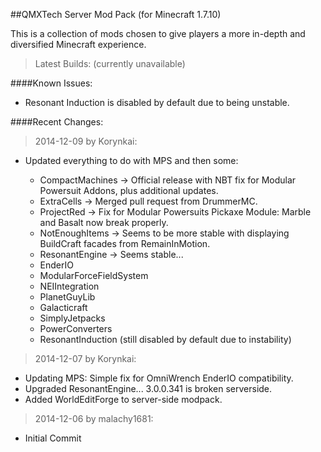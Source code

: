##QMXTech Server Mod Pack (for Minecraft 1.7.10)

This is a collection of mods chosen to give players a more in-depth and diversified Minecraft experience.

>Latest Builds: (currently unavailable)<br>

####Known Issues:

* Resonant Induction is disabled by default due to being unstable.

####Recent Changes:

>2014-12-09 by Korynkai:

* Updated everything to do with MPS and then some:

  * CompactMachines -> Official release with NBT fix for Modular Powersuit Addons, plus additional updates.
  * ExtraCells -> Merged pull request from DrummerMC.
  * ProjectRed -> Fix for Modular Powersuits Pickaxe Module: Marble and Basalt now break properly.
  * NotEnoughItems -> Seems to be more stable with displaying BuildCraft facades from RemainInMotion.
  * ResonantEngine -> Seems stable...
  * EnderIO
  * ModularForceFieldSystem
  * NEIIntegration
  * PlanetGuyLib
  * Galacticraft
  * SimplyJetpacks
  * PowerConverters
  * ResonantInduction (still disabled by default due to instability)



>2014-12-07 by Korynkai:

* Updating MPS: Simple fix for OmniWrench EnderIO compatibility.
* Upgraded ResonantEngine... 3.0.0.341 is broken serverside.
* Added WorldEditForge to server-side modpack.

>2014-12-06 by malachy1681:

* Initial Commit
